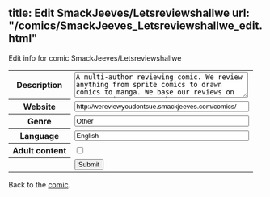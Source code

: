 title: Edit SmackJeeves/Letsreviewshallwe
url: "/comics/SmackJeeves_Letsreviewshallwe_edit.html"
---
Edit info for comic SmackJeeves/Letsreviewshallwe

<form name="comic" action="http://gaepostmail.appspot.com/comic/" method="post">
<table class="comicinfo">
<tr>
<th>Description</th><td><textarea name="description" cols="40" rows="3">A multi-author reviewing comic. We review anything from sprite comics to drawn comics to manga. We base our reviews on Presentation, Story, Characters, and Originality. We score comics on a rating of 1-10 and if a comic gets a low score, it can be reviewed again based on Improvements. Regarding Author Collabs, All authors must be willing to have their comics reviewed. We will not review a comic that doesn't have the OK from all authors. Sign up to get your comics reviewed today! Founder: Yamataro Co-Main Author: Malakite(Special Request, Must ask) Comic Accepter: Zanoh Reviewer of the Month: Badx Our Other Staff: Flashlight Antics BaldDumboRat Blue-Seniore KingCorp Cookieluv246 KonaTobennh Noodles Plazmaz Thedarklamp .:Kabuto:./ZoneTH u_fido_u 15 slots taken, 35 open positions for a total of 50 Author slots~ Sign up today, and tell someone you hate (or love) their webcomic!</textarea></td>
</tr>
<tr>
<th>Website</th><td><input type="text" name="url" value="http://wereviewyoudontsue.smackjeeves.com/comics/" size="40"/></td>
</tr>
<tr>
<th>Genre</th><td><input type="text" name="genre" value="Other" size="40"/></td>
</tr>
<tr>
<th>Language</th><td><input type="text" name="language" value="English" size="40"/></td>
</tr>
<tr>
<th>Adult content</th><td><input type="checkbox" name="adult" value="adult" /></td>
</tr>
<tr>
<th></th><td>
<input type="hidden" name="comic" value="SmackJeeves_Letsreviewshallwe" />
<input type="submit" name="submit" value="Submit" />
</td>
</tr>
</table>
</form>

Back to the [comic](SmackJeeves_Letsreviewshallwe.html).
